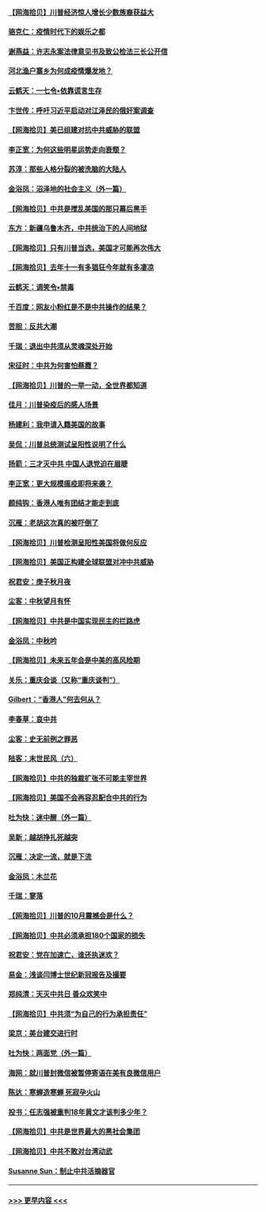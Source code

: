 #### [【网海拾贝】川普经济惊人增长少数族裔获益大](../pages/nsc993/n12471565.md?t=10140851) 
#### [骆克仁：疫情时代下的娱乐之都](../pages/nsc993/n12471312.md?t=10140851) 
#### [谢燕益：许志永案法律意见书及致公检法三长公开信](../pages/nsc993/n12470870.md?t=10140851) 
#### [河北渔户寨乡为何成疫情爆发地？](../pages/nsc993/n12464936.md?t=10140851) 
#### [云鹤天：一七令▪依靠谎言生存](../pages/nsc993/n12470034.md?t=10140851) 
#### [卞世传：呼吁习近平启动对江泽民的俄奸案调查](../pages/nsc993/n12469722.md?t=10140851) 
#### [【网海拾贝】美已组建对抗中共威胁的联盟](../pages/nsc993/n12469018.md?t=10140851) 
#### [李正宽：为何这些明星运势走向衰颓？](../pages/nsc993/n12468730.md?t=10140851) 
#### [苏淳：那些人格分裂的被洗脑的大陆人](../pages/nsc993/n12467858.md?t=10140851) 
#### [金浴凤：沼泽地的社会主义（外一篇）](../pages/nsc993/n12467792.md?t=10140851) 
#### [【网海拾贝】中共是搅乱美国的那只幕后黑手](../pages/nsc993/n12467700.md?t=10140851) 
#### [东方：新疆乌鲁木齐，中共统治下的人间地狱](../pages/nsc993/n12466075.md?t=10140851) 
#### [【网海拾贝】只有川普当选，美国才可能再次伟大](../pages/nsc993/n12466013.md?t=10140851) 
#### [【网海拾贝】去年十一有多猖狂今年就有多凄凉](../pages/nsc993/n12463649.md?t=10140851) 
#### [云鹤天：调笑令▪禁毒](../pages/nsc993/n12462975.md?t=10140851) 
#### [千百度：网友小粉红是不是中共操作的结果？](../pages/nsc993/n12461025.md?t=10140851) 
#### [苦胆：反共大潮](../pages/nsc993/n12459469.md?t=10140851) 
#### [千瑞：退出中共须从灵魂深处开始](../pages/nsc993/n12459437.md?t=10140851) 
#### [宋征时：中共为何害怕蔡霞？](../pages/nsc993/n12459097.md?t=10140851) 
#### [【网海拾贝】川普的一举一动，全世界都知道](../pages/nsc993/n12458825.md?t=10140851) 
#### [佳月：川普染疫后的感人场景](../pages/nsc993/n12456994.md?t=10140851) 
#### [杨建利：我申请入籍美国的故事](../pages/nsc993/n12455635.md?t=10140851) 
#### [吴侃：川普总统测试呈阳性说明了什么](../pages/nsc993/n12451869.md?t=10140851) 
#### [扬箭：三才灭中共 中国人退党迫在眉睫](../pages/nsc993/n12451842.md?t=10140851) 
#### [李正宽：更大规模瘟疫即将来袭？](../pages/nsc993/n12451455.md?t=10140851) 
#### [颜纯钩：香港人唯有团结才能走到底](../pages/nsc993/n12450870.md?t=10140851) 
#### [沉雁：老胡这次真的被吓倒了](../pages/nsc993/n12449796.md?t=10140851) 
#### [【网海拾贝】川普检测呈阳性美国将做何反应](../pages/nsc993/n12449042.md?t=10140851) 
#### [【网海拾贝】美国正构建全球联盟对冲中共威胁](../pages/nsc993/n12446580.md?t=10140851) 
#### [祝君安：庚子秋月夜](../pages/nsc993/n12445870.md?t=10140851) 
#### [尘客：中秋望月有怀](../pages/nsc993/n12444632.md?t=10140851) 
#### [【网海拾贝】中共是中国实现民主的拦路虎](../pages/nsc993/n12443573.md?t=10140851) 
#### [金浴凤：中秋吟](../pages/nsc993/n12441773.md?t=10140851) 
#### [【网海拾贝】未来五年会是中美的高风险期](../pages/nsc993/n12440760.md?t=10140851) 
#### [关乐：重庆会谈（又称“重庆谈判”）](../pages/nsc993/n12437525.md?t=10140851) 
#### [Gilbert：“香港人”何去何从？](../pages/nsc993/n12435894.md?t=10140851) 
#### [李春草：哀中共](../pages/nsc993/n12435874.md?t=10140851) 
#### [尘客：史无前例之罪恶](../pages/nsc993/n12435762.md?t=10140851) 
#### [陆客：末世民风（六）](../pages/nsc993/n12435354.md?t=10140851) 
#### [【网海拾贝】中共的独裁扩张不可能主宰世界](../pages/nsc993/n12435151.md?t=10140851) 
#### [【网海拾贝】美国不会再容忍配合中共的行为](../pages/nsc993/n12433808.md?t=10140851) 
#### [吐为快：迷中醒（外一篇）](../pages/nsc993/n12433585.md?t=10140851) 
#### [吴新：越胡挣扎死越突](../pages/nsc993/n12433562.md?t=10140851) 
#### [沉雁：决定一流，就是下流](../pages/nsc993/n12432128.md?t=10140851) 
#### [金浴凤：木兰花](../pages/nsc993/n12432124.md?t=10140851) 
#### [千瑞：寥落](../pages/nsc993/n12432071.md?t=10140851) 
#### [【网海拾贝】川普的10月震撼会是什么？](../pages/nsc993/n12431624.md?t=10140851) 
#### [【网海拾贝】中共必须承担180个国家的损失](../pages/nsc993/n12428893.md?t=10140851) 
#### [祝君安：党在加速亡，谁还执迷欢？](../pages/nsc993/n12428652.md?t=10140851) 
#### [易金：浅谈闫博士世纪新冠报告及撮要](../pages/nsc993/n12426822.md?t=10140851) 
#### [郑纯清：天灭中共日 善众欢笑中](../pages/nsc993/n12426784.md?t=10140851) 
#### [【网海拾贝】中共须“为自己的行为承担责任”](../pages/nsc993/n12426067.md?t=10140851) 
#### [梁京：美台建交进行时](../pages/nsc993/n12424066.md?t=10140851) 
#### [吐为快：两面党（外一篇）](../pages/nsc993/n12424043.md?t=10140851) 
#### [海网：就川普封微信被暂停寄语在美有良微信用户](../pages/nsc993/n12424021.md?t=10140851) 
#### [陈达：寒蝉造寒蝉 死寂孕火山](../pages/nsc993/n12423958.md?t=10140851) 
#### [投书：任志强被重判18年黄文才该判多少年？](../pages/nsc993/n12423672.md?t=10140851) 
#### [【网海拾贝】中共是世界最大的黑社会集团](../pages/nsc993/n12423543.md?t=10140851) 
#### [【网海拾贝】中共不敢对台湾动武](../pages/nsc993/n12421418.md?t=10140851) 
#### [Susanne Sun：制止中共活摘器官](../pages/nsc993/n12419654.md?t=10140851) 

----
#### [ >>> 更早内容 <<< ](../indexes/nsc993-earlier.md)
